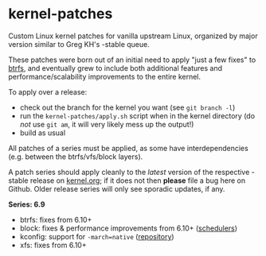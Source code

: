 kernel-patches
==============

Custom Linux kernel patches for vanilla upstream Linux, organized by major
version similar to Greg KH's -stable queue.

These patches were born out of an initial need to apply "just a few fixes"
to [btrfs](https://btrfs.wiki.kernel.org/), and eventually grew to include both
additional features and performance/scalability improvements to the entire kernel.

To apply over a release:

- check out the branch for the kernel you want (see `git branch -l`)
- run the `kernel-patches/apply.sh` script when in the kernel directory
  (do *not* use `git am`, it will very likely mess up the output!)
- build as usual

All patches of a series must be applied, as some have interdependencies
(e.g. between the btrfs/vfs/block layers).

A patch series should apply cleanly to the *latest* version of the respective -stable
release on [kernel.org](https://www.kernel.org/); if it does not then **please** file
a bug here on Github. Older release series will only see sporadic updates, if any.

**Series: 6.9**

- btrfs: fixes from 6.10+
- block: fixes & performance improvements from 6.10+ ([schedulers](https://lore.kernel.org/linux-block/20240123174021.1967461-1-axboe@kernel.dk/))
- kconfig: support for `-march=native` ([repository](https://github.com/graysky2/kernel_compiler_patch))
- xfs: fixes from 6.10+

